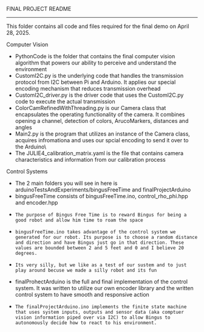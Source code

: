 FINAL PROJECT README
_________________________________________
This folder contains all code and files required for the final demo on April 28, 2025.

Computer Vision

* PythonCode is the folder that contains the final computer vision algorithm that powers our ability to perceive and understand the environment
* CustomI2C.py is the underlying code that handles the transmission protocol from I2C between Pi and Arduino. It applies our special encoding mechanism that reduces transmission overhead
* CustomI2C_driver.py is the driver code that uses the CustomI2C.py code to execute the actual transmission
* ColorCamRefinedWithThreading.py is our Camera class that encapsulates the operating functionality of the camera. It combines opening a channel, detection of colors, 
ArucoMarkers, distances and angles
* Main2.py is the program that utilizes an instance of the Camera class, acquires infromationa and uses our spcial encoding to send it over to the Arduino\
* The JULIE4_calibration_matrix.yaml is the file that contains camera characteristics and information from our calibration process

Control Systems
* The 2 main folders you will see in here is arduinoTestsAndExperiments/bingusFreeTime and finalProjectArduino
* bingusFreeTime consists of bingusFreeTime.ino, control_rho_phi.hpp and encoder.hpp
*     The purpose of Bingus Free Time is to reward Bingus for being a good robot and allow him time to roam the space
*     bingusFreeTime.ino takes advantage of the control system we generated for our robot. Its purpose is to choose a random distance and direction and have Bingus just go in that direction. These values are bounded between 2 and 5 feet and 0 and I believe 20 degrees.
*     Its very silly, but we like as a test of our sustem and to just play around becuse we made a silly robot and its fun
* finalProhectArduino is the full and final implementation of the control system. It was written to utilize our own encoder library and the written control system to have smooth and responsive action
*     The finalProjectArduino.ino implements the finite state machine that uses system inputs, outputs and sensor data (aka comptuer vision information piped over via I2C) to allow Bingus to autonomously decide how to react to his environment. 

